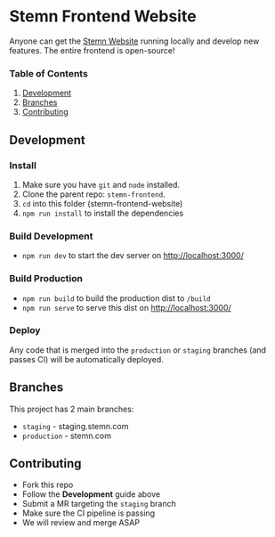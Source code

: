 # Stemn Frontend Website

Anyone can get the [Stemn Website](https://stemn.com/) running locally and develop new features. The entire frontend is open-source!

### Table of Contents

1. [Development](#development)
2. [Branches](#branches)
3. [Contributing](#contributing)

## Development

### Install

1. Make sure you have `git` and `node` installed.
2. Clone the parent repo: `stemn-frontend`.
3. `cd` into this folder (stemn-frontend-website)
4. `npm run install` to install the dependencies

### Build Development

* `npm run dev` to start the dev server on [http://localhost:3000/](http://localhost:3000/)

### Build Production

* `npm run build` to build the production dist to `/build`
* `npm run serve` to serve this dist on [http://localhost:3000/](http://localhost:3000/)

### Deploy

Any code that is merged into the `production` or `staging` branches (and passes CI) will be automatically deployed.

## Branches

This project has 2 main branches:

* `staging` - staging.stemn.com
* `production` - stemn.com

## Contributing

* Fork this repo
* Follow the __Development__ guide above
* Submit a MR targeting the `staging` branch
* Make sure the CI pipeline is passing
* We will review and merge ASAP